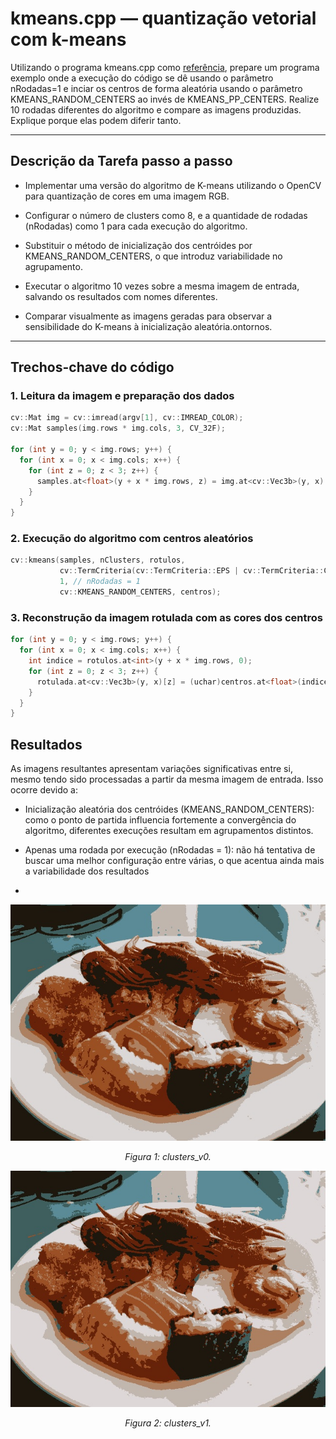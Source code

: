 # kmeans.cpp — quantização vetorial com k-means

Utilizando o programa kmeans.cpp como [referência](https://agostinhobritojr.github.io/tutorial/pdi/kmeans.html), prepare um programa exemplo onde a execução do código se dê usando o parâmetro nRodadas=1 e inciar os centros de forma aleatória usando o parâmetro KMEANS_RANDOM_CENTERS ao invés de KMEANS_PP_CENTERS. Realize 10 rodadas diferentes do algoritmo e compare as imagens produzidas. Explique porque elas podem diferir tanto.

---

## Descrição da Tarefa passo a passo

- Implementar uma versão do algoritmo de K-means utilizando o OpenCV para quantização de cores em uma imagem RGB.

- Configurar o número de clusters como 8, e a quantidade de rodadas (nRodadas) como 1 para cada execução do algoritmo.

- Substituir o método de inicialização dos centróides por KMEANS_RANDOM_CENTERS, o que introduz variabilidade no agrupamento.

- Executar o algoritmo 10 vezes sobre a mesma imagem de entrada, salvando os resultados com nomes diferentes.
  
- Comparar visualmente as imagens geradas para observar a sensibilidade do K-means à inicialização aleatória.ontornos.

---

## Trechos-chave do código

### 1. Leitura da imagem e preparação dos dados

```cpp
cv::Mat img = cv::imread(argv[1], cv::IMREAD_COLOR);
cv::Mat samples(img.rows * img.cols, 3, CV_32F);

for (int y = 0; y < img.rows; y++) {
  for (int x = 0; x < img.cols; x++) {
    for (int z = 0; z < 3; z++) {
      samples.at<float>(y + x * img.rows, z) = img.at<cv::Vec3b>(y, x)[z];
    }
  }
}
```

### 2. Execução do algoritmo com centros aleatórios

```cpp
cv::kmeans(samples, nClusters, rotulos,
           cv::TermCriteria(cv::TermCriteria::EPS | cv::TermCriteria::COUNT, 10000, 0.0001),
           1, // nRodadas = 1
           cv::KMEANS_RANDOM_CENTERS, centros);
```

### 3. Reconstrução da imagem rotulada com as cores dos centros

```cpp
for (int y = 0; y < img.rows; y++) {
  for (int x = 0; x < img.cols; x++) {
    int indice = rotulos.at<int>(y + x * img.rows, 0);
    for (int z = 0; z < 3; z++) {
      rotulada.at<cv::Vec3b>(y, x)[z] = (uchar)centros.at<float>(indice, z);
    }
  }
}
```

## Resultados

As imagens resultantes apresentam variações significativas entre si, mesmo tendo sido processadas a partir da mesma imagem de entrada. Isso ocorre devido a:

- Inicialização aleatória dos centróides (KMEANS_RANDOM_CENTERS): como o ponto de partida influencia fortemente a convergência do algoritmo, diferentes execuções resultam em agrupamentos distintos.

- Apenas uma rodada por execução (nRodadas = 1): não há tentativa de buscar uma melhor configuração entre várias, o que acentua ainda mais a variabilidade dos resultados

-

<p align="center">
  <img src="./build/saida_0.jpg" width="700"/>
</p>

<p align="center"><i>Figura 1: clusters_v0.</i></p>

<p align="center">
  <img src="./build/saida_1.jpg" width="700"/>
</p>

<p align="center"><i>Figura 2: clusters_v1.</i></p>
